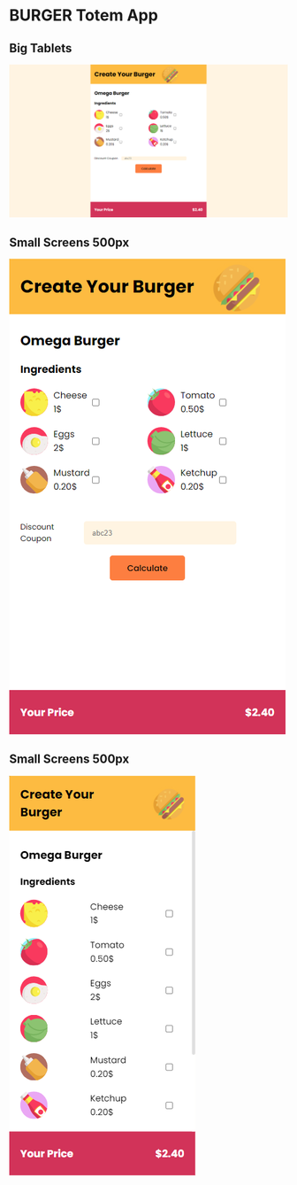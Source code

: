 # BURGER Totem App

## Big Tablets
![Standard](/readme-img/burger-totem.png "Big Screens Version")

## Small Screens 500px
![Responsive 500](/readme-img/burger-totem-500px.png "500px screens")

## Small Screens 500px
![Responsive 300](/readme-img/burger-totem-300px.png "300px screens")